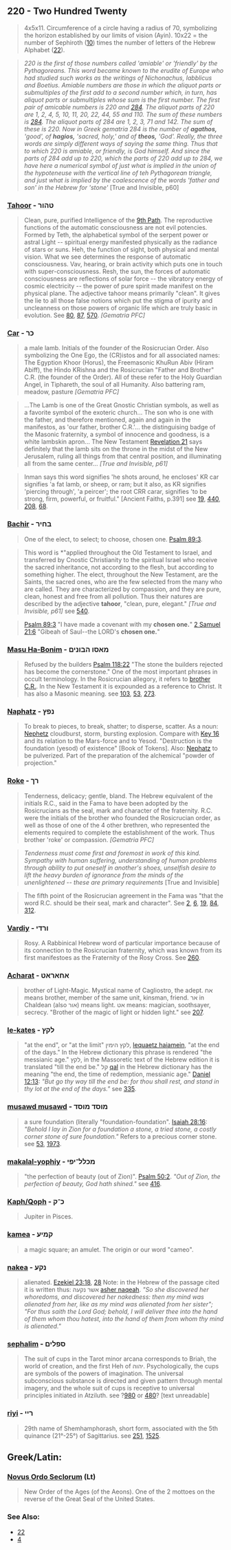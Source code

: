 ## 220 - Two Hundred Twenty
> 4x5x11. Circumference of a circle having a radius of 70, symbolizing the horizon established by our limits of vision (Ayin). 10x22 = the number of Sephiroth ([10](10)) times the number of letters of the Hebrew Alphabet ([22](22)).

> *220 is the first of those numbers called 'amiable' or 'friendly' by the Pythagoreans. This word became known to the erudite of Europe who had studied such works as the writings of Nichonachus, Iabblicus and Boetius. Amiable numbers are those in which the aliquot parts or submultiples of the first add to a second number which, in turn, has aliquot parts or submultiples whose sum is the first number. The first pair of amicable numbers is 220 and [284](284). The aliquot parts of 220 are 1, 2, 4, 5, 10, 11, 20, 22, 44, 55 and 110. The sum of these numbers is [284](284). The aliquot parts of 284 are 1, 2, 3, 71 and 142. The sum of these is 220. Now in Greek gematria 284 is the number of **agathos,** 'good', of **hagios,** 'sacred, holy,' and of **theos,** 'God'. Really, the three words are simply different ways of saying the same thing. Thus that to which 220 is amiable, or friendly, is God himself. And since the parts of 284 add up to 220, which the parts of 220 add up to 284, we have here a numerical symbol of just what is implied in the union of the hypoteneuse with the vertical line of teh Pythagorean triangle, and just what is implied by the coalescence of the words 'father and son' in the Hebrew for 'stone'* [True and Invisible, p60]

### [Tahoor](/keys/THVR) - טהור
> Clean, pure, purified Intelligence of the [9th Path](9). The reproductive functions of the automatic consciousness are not evil potencies. Formed by Teth, the alphabetical symbol of the serpent power or astral Light -- spiritual energy manifested physically as the radiance of stars or suns. Heh, the function of sight, both physical and mental vision. What we see determines the response of automatic consciousness. Vav, hearing, or brain activity which puts one in touch with super-consciousness. Resh, the sun, the forces of automatic consciousness are reflections of solar force -- the vibratory energy of cosmic electricity -- the power of pure spirit made manifest on the physical plane. The adjective tahoor means primarily "clean". It gives the lie to all those false notions which put the stigma of ipurity and uncleanness on those powers of organic life which are truly basic in evolution. See [80](80), [87](87), [570](570). *[Gematria PFC]*

### [Car](/keys/KR) - כר
> a male lamb. Initials of the founder of the Rosicrucian Order. Also symbolizing the One Ego, the (CR)istos and for all associated names: The Egyption Khoor (Horus), the Freemasonic KhuRun Abiv (Hiram Abiff), the Hindo KRishna and the Rosicrucian "Father and Brother" C.R. (the founder of the Order). All of these refer to the Holy Guardian Angel, in Tiphareth, the soul of all Humanity. Also battering ram, meadow, pasture *[Gematria PFC]*

> ...The Lamb is one of the Great Gnostic Christian symbols, as well as a favorite symbol of the exoteric church... The son who is one with the father, and therefore mentioned, again and again in the manifestos, as 'our father, brother C.R.'... the distinguising badge of the Masonic fraternity, a symbol of innocence and goodness, is a white lambskin apron... The New Testament [Revelation 21](http://biblehub.com/niv/revelation/21.htm) says definitely that the lamb sits on the throne in the midst of the New Jerusalem, ruling all things from that central position, and illuminating all from the same center... *[True and Invisible, p61]*

> Inman says this word signifies 'he shots around, he encloses' KR car signifies 'a fat lamb, or sheep, or ram; but it also, as KR signifies 'piercing through', 'a peircer'; the root CRR carar, signifies 'to be strong, firm, powerful, or fruitful." [Ancient Faiths, p.391] see [19](19), [440](440), [208](208), [68](68).

### [Bachir](/keys/BChIR) - בחיר
> One of the elect, to select; to choose, chosen one. [Psalm 89:3](http://biblehub.com/psalms/89-3.htm).

> This word is *"applied throughout the Old Testament to Israel, and transferred by Cnostic Christianity to the spiritual Israel who receive the sacred inheritance, not according to the flesh, but according to something higher. The elect, throughout the New Testament, are the Saints, the sacred ones, who are the few selected from the many who are called. They are characterized by compassion, and they are pure, clean, honest and free from all pollution. Thus their natures are described by the adjective **tahoor**, "clean, pure, elegant." *[True and Invisible, p61]* see [540](540).

> [Psalm 89:3](http://biblehub.com/psalms/89-3.htm) "I have made a covenant with my **chosen one.**" [2 Samuel 21:6](http://biblehub.com/2_samuel/21-6.htm) "Gibeah of Saul--the LORD's **chosen one.**"

### [Masu Ha-Bonim](/keys/MASV.HBVNIM) - מאסו הבונים
> Refused by the builders [Psalm 118:22](http://biblehub.com/psalms/118-22.htm) "The stone the builders rejected has become the cornerstone." One of the most important phrases in occult terminology. In the Rosicrucian allegory, it refers to [brother C.R.](/keys/KR). In the New Testament it is expounded as a reference to Christ. It has also a Masonic meaning. see [103](103), [53](53), [273](273).

### [Naphatz](/keys/NPTz) - נפץ
> To break to pieces, to break, shatter; to disperse, scatter. As a noun: [Nephetz](/keys/NPTz) cloudburst, storm, bursting explosion. Compare with [Key 16](16) and its relation to the Mars-force and to Yesod. "Destruction is the foundation (yesod) of existence" [Book of Tokens]. Also: [Nephatz](/keys/NPTz) to be pulverized. Part of the preparation of the alchemical "powder of projection."

### [Roke](/keys/RK) - רך
> Tenderness, delicacy; gentle, bland. The Hebrew equivalent of the initials R.C., said in the Fama to have been adopted by the Rosicrucians as the seal, mark and character of the fraternity. R.C. were the initials of the brother who founded the Rosicrucian order, as well as those of one of the 4 other brethren, who represented the elements required to complete the establishment of the work. Thus brother 'roke' or compassion. *[Gematria PFC]*

> *Tenderness must come first and foremost in work of this kind. Sympathy with human suffering, understanding of human problems through ability to put oneself in another's shoes, unselfish desire to lift the heavy burden of ignorance from the minds of the unenlightened -- these are primary requirements* [True and Invisible]

> The fifth point of the Rosicrucian agreement in the Fama was "that the word R.C. should be their seal, mark and character". See [2](2), [6](6), [19](19), [84](84), [312](312).

### [Vardiy](/keys/VRDI) - ורדי
> Rosy. A Rabbinical Hebrew word of particular importance because of its connection to the Rosicrucian fraternity, which was known from its first manifestoes as the Fraternity of the Rosy Cross. See [260](260).

### [Acharat](/keys/AChARAT) - אחאראט
> brother of Light-Magic. Mystical name of Cagliostro, the adept. אח means brother, member of the same unit, kinsman, friend. אר in Chaldean (also אור) means light. אט means: magician, soothsayer, secrecy. "Brother of the magic of light or hidden light." see [207](207).

### [le-kates](/keys/LQTz) - לקץ
> "at the end", or "at the limit" לקץ הימין, [lequaetz haiamein](/keys/LQTz.HIMIN), "at the end of the days." In the Hebrew dictionary this phrase is rendered "the messianic age." לקץ, in the Massoretic text of the Hebrew edition it is translated "till the end be." קל [qal](/keys/QL) in the Hebrew dictionary has the meaning "the end, the time of redemption, messianic age." [Daniel 12:13](http://biblehub.com/daniel/12-13.htm): *"But go thy way till the end be: for thou shall rest, and stand in thy lot at the end of the days."* see [335](335).

### [musawd musawd](/keys/MVSD.MVSD) - מוסד מוסד
> a sure foundation (literally "foundation-foundation". [Isaiah 28:16](http://biblehub.com/isaiah/28-16.htm): *"Behold I lay in Zion for a foundation a stone, a tried stone, a costly corner stone of sure foundation."* Refers to a precious corner stone. see [53](53), [1973](1973).

### [makalal-yophiy](/keys/MKLL-IPI) - מכלל־יפי
> "the perfection of beauty (out of Zion)". [Psalm 50:2](http://biblehub.com/psalms/50-2.htm). *"Out of Zion, the perfection of beauty, God hath shined."* see [416](416).

### [Kaph/Qoph](/keys/K-Q) - כ־ק
> Jupiter in Pisces.

### [kamea](/keys/QMIO) - קמיע
> a magic square; an amulet. The origin or our word "cameo".

### [nakea](/keys/NQO) - נקע
> alienated. [Ezekiel 23:18](http://biblehub.com/ezekiel/23-18.htm), [28](http://biblehub.com/ezekiel/23-28.htm) Note: in the Hebrew of the passage cited it is written thus: אשר נקעה [asher naqeah](/keys/AShR.NQOH). *"So she discovered her whoredoms, and discovered her nakedness: then my mind was alienated from her, like as my mind was alienated from her sister"; "For thus saith the Lord God; behold, I will deliver thee into the hand of them whom thou hatest, into the hand of them from whom thy mind is alienated."*

### [sephalim](/keys/SPLIM) - ספלים
> The suit of cups in the Tarot minor arcana corresponds to Briah, the world of creation, and the first Heh of יהוה. Psychologically, the cups are symbols of the powers of imagination. The universal subconscious substance is directed and given pattern through mental imagery, and the whole suit of cups is receptive to universal principles initiated in Atziluth. see ?[980](980) or [480](480)? [text unreadable]

### [riyi](/keys/RII) - ריי
> 29th name of Shemhamphorash, short form, associated with the 5th quinance (21°-25°) of Sagittarius. see [251](251), [1525](1525).

## Greek/Latin:

### [Novus Ordo Seclorum](/latin?word=Novus+Ordo+Seclorum) (Lt)
> New Order of the Ages (of the Aeons). One of the 2 mottoes on the reverse of the Great Seal of the United States.

### See Also:

- [22](22)
- [4](4)


